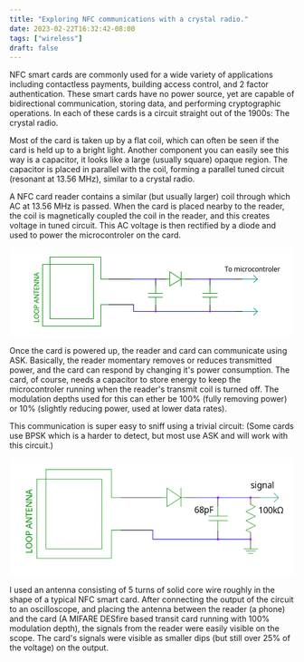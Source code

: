 ```yaml
---
title: "Exploring NFC communications with a crystal radio."
date: 2023-02-22T16:32:42-08:00
tags: ["wireless"]
draft: false
---
```


NFC smart cards are commonly used for a wide variety of applications including contactless payments, building access control, and 2 factor authentication.
These smart cards have no power source, yet are capable of bidirectional communication, storing data, and performing cryptographic operations.
In each of these cards is a circuit straight out of the 1900s: The crystal radio.

Most of the card is taken up by a flat coil, which can often be seen if the card is held up to a bright light.
Another component you can easily see this way is a capacitor, it looks like a large (usually square) opaque region.
The capacitor is placed in parallel with the coil, forming a parallel tuned circuit (resonant at 13.56 MHz), similar to a crystal radio.

A NFC card reader contains a similar (but usually larger) coil through which AC at 13.56 MHz is passed.
When the card is placed nearby to the reader, the coil is magnetically coupled the coil in the reader, and this creates voltage in tuned circuit.
This AC voltage is then rectified by a diode and used to power the microcontroler on the card.

![A tuned circuit connected to a diode rectifier](xtal2.png)

Once the card is powered up, the reader and card can communicate using ASK.
Basically, the reader momentary removes or reduces transmitted power, and the card can respond by changing it's power consumption.
The card, of course, needs a capacitor to store energy to keep the microcontroler running when the reader's transmit coil is turned off.
The modulation depths used for this can ether be 100% (fully removing power) or 10% (slightly reducing power, used at lower data rates).

This communication is super easy to sniff using a trivial circuit:
(Some cards use BPSK which is a harder to detect, but most use ASK and will work with this circuit.)

![A untuned antenna driving a envelope detector](xtal.png)

I used an antenna consisting of 5 turns of solid core wire roughly in the shape of a typical NFC smart card.
After connecting the output of the circuit to an oscilloscope, and placing the antenna between the reader (a phone) and the card (A MIFARE DESfire based transit card running with 100% modulation depth), the signals from the reader were easily visible on the scope.
The card's signals were visible as smaller dips (but still over 25% of the voltage) on the output.

